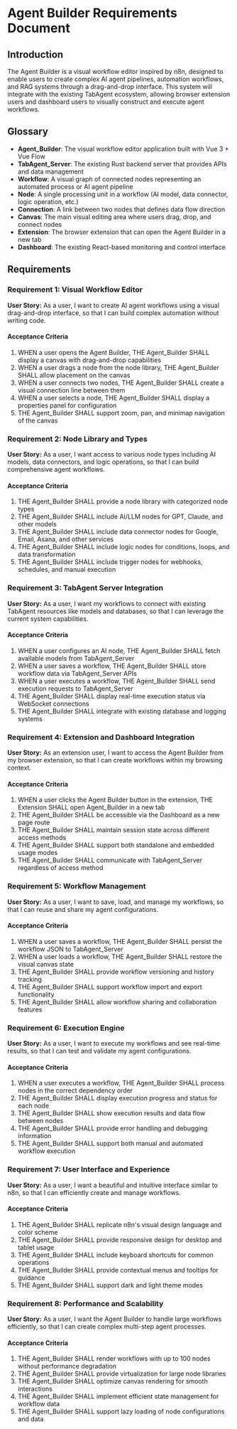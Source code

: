 # Agent Builder Requirements Document

## Introduction

The Agent Builder is a visual workflow editor inspired by n8n, designed to enable users to create complex AI agent pipelines, automation workflows, and RAG systems through a drag-and-drop interface. This system will integrate with the existing TabAgent ecosystem, allowing browser extension users and dashboard users to visually construct and execute agent workflows.

## Glossary

- **Agent_Builder**: The visual workflow editor application built with Vue 3 + Vue Flow
- **TabAgent_Server**: The existing Rust backend server that provides APIs and data management
- **Workflow**: A visual graph of connected nodes representing an automated process or AI agent pipeline
- **Node**: A single processing unit in a workflow (AI model, data connector, logic operation, etc.)
- **Connection**: A link between two nodes that defines data flow direction
- **Canvas**: The main visual editing area where users drag, drop, and connect nodes
- **Extension**: The browser extension that can open the Agent Builder in a new tab
- **Dashboard**: The existing React-based monitoring and control interface

## Requirements

### Requirement 1: Visual Workflow Editor

**User Story:** As a user, I want to create AI agent workflows using a visual drag-and-drop interface, so that I can build complex automation without writing code.

#### Acceptance Criteria

1. WHEN a user opens the Agent Builder, THE Agent_Builder SHALL display a canvas with drag-and-drop capabilities
2. WHEN a user drags a node from the node library, THE Agent_Builder SHALL allow placement on the canvas
3. WHEN a user connects two nodes, THE Agent_Builder SHALL create a visual connection line between them
4. WHEN a user selects a node, THE Agent_Builder SHALL display a properties panel for configuration
5. THE Agent_Builder SHALL support zoom, pan, and minimap navigation of the canvas

### Requirement 2: Node Library and Types

**User Story:** As a user, I want access to various node types including AI models, data connectors, and logic operations, so that I can build comprehensive agent workflows.

#### Acceptance Criteria

1. THE Agent_Builder SHALL provide a node library with categorized node types
2. THE Agent_Builder SHALL include AI/LLM nodes for GPT, Claude, and other models
3. THE Agent_Builder SHALL include data connector nodes for Google, Email, Asana, and other services
4. THE Agent_Builder SHALL include logic nodes for conditions, loops, and data transformation
5. THE Agent_Builder SHALL include trigger nodes for webhooks, schedules, and manual execution

### Requirement 3: TabAgent Server Integration

**User Story:** As a user, I want my workflows to connect with existing TabAgent resources like models and databases, so that I can leverage the current system capabilities.

#### Acceptance Criteria

1. WHEN a user configures an AI node, THE Agent_Builder SHALL fetch available models from TabAgent_Server
2. WHEN a user saves a workflow, THE Agent_Builder SHALL store workflow data via TabAgent_Server APIs
3. WHEN a user executes a workflow, THE Agent_Builder SHALL send execution requests to TabAgent_Server
4. THE Agent_Builder SHALL display real-time execution status via WebSocket connections
5. THE Agent_Builder SHALL integrate with existing database and logging systems

### Requirement 4: Extension and Dashboard Integration

**User Story:** As an extension user, I want to access the Agent Builder from my browser extension, so that I can create workflows within my browsing context.

#### Acceptance Criteria

1. WHEN a user clicks the Agent Builder button in the extension, THE Extension SHALL open Agent_Builder in a new tab
2. THE Agent_Builder SHALL be accessible via the Dashboard as a new page route
3. THE Agent_Builder SHALL maintain session state across different access methods
4. THE Agent_Builder SHALL support both standalone and embedded usage modes
5. THE Agent_Builder SHALL communicate with TabAgent_Server regardless of access method

### Requirement 5: Workflow Management

**User Story:** As a user, I want to save, load, and manage my workflows, so that I can reuse and share my agent configurations.

#### Acceptance Criteria

1. WHEN a user saves a workflow, THE Agent_Builder SHALL persist the workflow JSON to TabAgent_Server
2. WHEN a user loads a workflow, THE Agent_Builder SHALL restore the visual canvas state
3. THE Agent_Builder SHALL provide workflow versioning and history tracking
4. THE Agent_Builder SHALL support workflow import and export functionality
5. THE Agent_Builder SHALL allow workflow sharing and collaboration features

### Requirement 6: Execution Engine

**User Story:** As a user, I want to execute my workflows and see real-time results, so that I can test and validate my agent configurations.

#### Acceptance Criteria

1. WHEN a user executes a workflow, THE Agent_Builder SHALL process nodes in the correct dependency order
2. THE Agent_Builder SHALL display execution progress and status for each node
3. THE Agent_Builder SHALL show execution results and data flow between nodes
4. THE Agent_Builder SHALL provide error handling and debugging information
5. THE Agent_Builder SHALL support both manual and automated workflow execution

### Requirement 7: User Interface and Experience

**User Story:** As a user, I want a beautiful and intuitive interface similar to n8n, so that I can efficiently create and manage workflows.

#### Acceptance Criteria

1. THE Agent_Builder SHALL replicate n8n's visual design language and color scheme
2. THE Agent_Builder SHALL provide responsive design for desktop and tablet usage
3. THE Agent_Builder SHALL include keyboard shortcuts for common operations
4. THE Agent_Builder SHALL provide contextual menus and tooltips for guidance
5. THE Agent_Builder SHALL support dark and light theme modes

### Requirement 8: Performance and Scalability

**User Story:** As a user, I want the Agent Builder to handle large workflows efficiently, so that I can create complex multi-step agent processes.

#### Acceptance Criteria

1. THE Agent_Builder SHALL render workflows with up to 100 nodes without performance degradation
2. THE Agent_Builder SHALL provide virtualization for large node libraries
3. THE Agent_Builder SHALL optimize canvas rendering for smooth interactions
4. THE Agent_Builder SHALL implement efficient state management for workflow data
5. THE Agent_Builder SHALL support lazy loading of node configurations and data